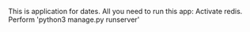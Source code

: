 This is application for dates.
All you need to run this app:
Activate redis.
Perform 'python3 manage.py runserver'
